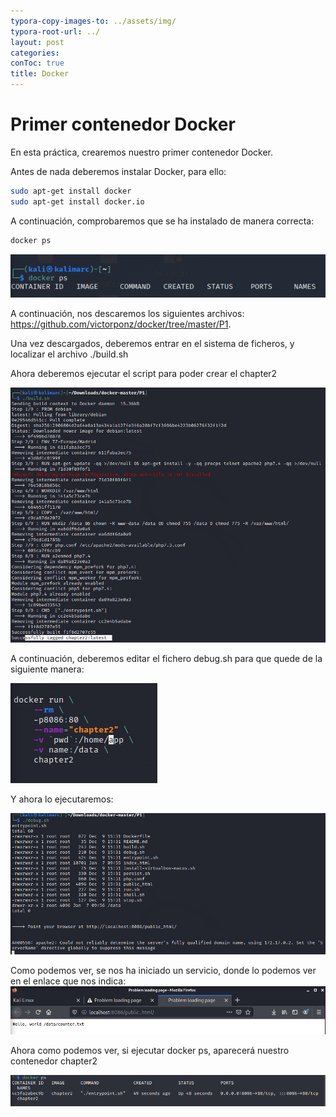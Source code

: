 ```yaml
---
typora-copy-images-to: ../assets/img/
typora-root-url: ../
layout: post
categories: 
conToc: true
title: Docker
---
```


# Primer contenedor Docker

En esta práctica, crearemos nuestro primer contenedor Docker.

Antes de nada deberemos instalar Docker, para ello:

```bash
sudo apt-get install docker
sudo apt-get install docker.io
```

 

A continuación, comprobaremos que se ha instalado de manera correcta:

```bash
docker ps
```

![image-20220107093837697](/assets/img/image-20220107093837697.png)

A continuación, nos descaremos los siguientes archivos:   https://github.com/victorponz/docker/tree/master/P1.

Una vez descargados, deberemos entrar en el sistema de ficheros, y localizar el archivo ./build.sh

Ahora deberemos ejecutar el script para poder crear el chapter2

![image-20220107095659028](/assets/img/image-20220107095659028.png)

A continuación, deberemos editar el fichero debug.sh para que quede de la siguiente manera:

![image-20220107095927114](/assets/img/image-20220107095927114.png)

Y ahora lo ejecutaremos:

![image-20220107100013102](/assets/img/image-20220107100013102.png)

Como podemos ver, se nos ha iniciado un servicio, donde lo podemos ver en el enlace que nos indica:
![image-20220107100245786](/assets/img/image-20220107100245786.png)



Ahora como podemos ver, si ejecutar docker ps, aparecerá nuestro contenedor chapter2

![image-20220107100409200](/assets/img/image-20220107100409200.png)

